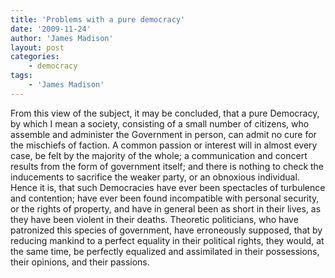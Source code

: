 ```yaml
---
title: 'Problems with a pure democracy'
date: '2009-11-24'
author: 'James Madison'
layout: post
categories:
    - democracy
tags:
    - 'James Madison'
---
```


From this view of the subject, it may be concluded, that a pure Democracy, by which I mean a society, consisting of a small number of citizens, who assemble and administer the Government in person, can admit no cure for the mischiefs of faction. A common passion or interest will in almost every case, be felt by the majority of the whole; a communication and concert results from the form of government itself; and there is nothing to check the inducements to sacrifice the weaker party, or an obnoxious individual. Hence it is, that such Democracies have ever been spectacles of turbulence and contention; have ever been found incompatible with personal security, or the rights of property, and have in general been as short in their lives, as they have been violent in their deaths. Theoretic politicians, who have patronized this species of government, have erroneously supposed, that by reducing mankind to a perfect equality in their political rights, they would, at the same time, be perfectly equalized and assimilated in their possessions, their opinions, and their passions.
